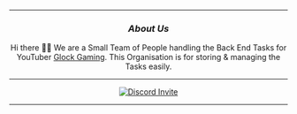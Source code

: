 <!--Copyright 2022 Glock Gaming <https://glockgaming.github.io/>-->

<hr>
<div align = "center">
    
<!--Current Status-->
    
### <i> About Us</i>
    
Hi there 👋🏻 We are a Small Team of People handling the Back End Tasks for YouTuber [Glock Gaming](https://www.youtube.com/channel/UCSw1xrIbHS2jt1OQOss7oCA). This Organisation is for storing & managing the Tasks easily.
<hr>

[![Discord Invite](https://discord.com/api/guilds/773232148957888522/widget.png?style=banner4)](https://discord.gg/glockgaming)

<hr>
    
</div>

